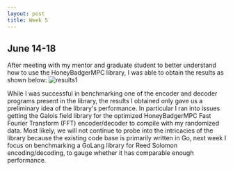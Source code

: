 ```yaml
---
layout: post
title: Week 5
---
```


## June 14-18 ##

After meeting with my mentor and graduate student to better understand how to use the HoneyBadgerMPC library, I was able to obtain the results as shown below: ![results1](https://user-images.githubusercontent.com/55339760/148300192-176eefae-d21b-46bc-b4e2-06a582d9a479.png)

While I was successful in benchmarking one of the encoder and decoder programs present in the library, the results I obtained only gave us a preliminary idea of the library's performance. In particular I ran into issues getting the Galois field library for the optimized HoneyBadgerMPC Fast Fourier Transform (FFT) encoder/decoder to compile with my randomized data. Most likely, we will not continue to probe into the intricacies of the library because the existing code base is primarily written in Go, next week I focus on benchmarking a GoLang library for Reed Solomon encoding/decoding, to gauge whether it has comparable enough performance.
